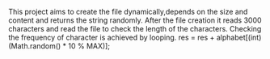 This project aims to create the file dynamically,depends on the size and content and returns the string randomly.
After the file creation it reads 3000 characters and read the file to check the length of the characters.
Checking the frequency of character is achieved by looping.
res = res + alphabet[(int) (Math.random() * 10 % MAX)];
